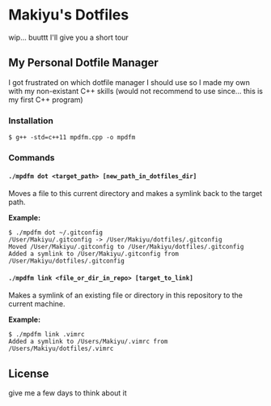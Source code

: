 # Makiyu's Dotfiles

wip... buuttt I'll give you a short tour

## My Personal Dotfile Manager

I got frustrated on which dotfile manager I should use so I made my own with my non-existant C++ skills (would not recommend to use since... this is my first C++ program)

### Installation

```
$ g++ -std=c++11 mpdfm.cpp -o mpdfm
```

### Commands

#### `./mpdfm dot <target_path> [new_path_in_dotfiles_dir]`

Moves a file to this current directory and makes a symlink back to the target path.

__Example:__
```
$ ./mpdfm dot ~/.gitconfig
/User/Makiyu/.gitconfig -> /User/Makiyu/dotfiles/.gitconfig
Moved /User/Makiyu/.gitconfig to /User/Makiyu/dotfiles/.gitconfig
Added a symlink to /User/Makiyu/.gitconfig from /User/Makiyu/dotfiles/.gitconfig
```

#### `./mpdfm link <file_or_dir_in_repo> [target_to_link]`

Makes a symlink of an existing file or directory in this repository to the current machine.

__Example:__
```
$ ./mpdfm link .vimrc
Added a symlink to /Users/Makiyu/.vimrc from /Users/Makiyu/dotfiles/.vimrc
```

## License

give me a few days to think about it
